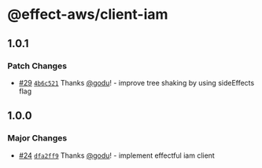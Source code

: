 # @effect-aws/client-iam

## 1.0.1

### Patch Changes

- [#29](https://github.com/floydspace/effect-aws/pull/29) [`4b6c521`](https://github.com/floydspace/effect-aws/commit/4b6c521206c8ff76ff878938f6b90ee474cc8da2) Thanks [@godu](https://github.com/godu)! - improve tree shaking by using sideEffects flag

## 1.0.0

### Major Changes

- [#24](https://github.com/floydspace/effect-aws/pull/24) [`dfa2ff9`](https://github.com/floydspace/effect-aws/commit/dfa2ff94ba0bebf1dddcd65ed055207980adc452) Thanks [@godu](https://github.com/godu)! - implement effectful iam client
